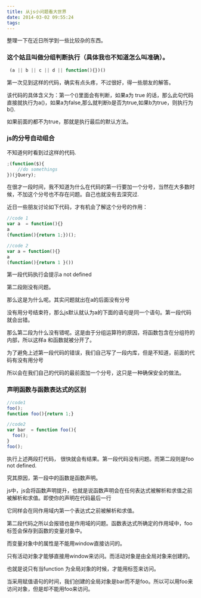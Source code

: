 ```yaml
---
title: 从js小问题看大世界
date: 2014-03-02 09:55:24
tags:
---
```

整理一下在近日所学到一些比较杂的东西。

### 这个姑且叫做分组判断执行（具体我也不知道怎么叫准确）。
``` javascript
 (a || b || c || d || function(){})()
```
第一次见到这样的代码，确实有点头疼，不过很好，得一些朋友的解答。

该代码的具体含义为：第一个()里面会有判断，如果a为 true 的话，那么此句代码直接就执行为a()，如果a为false,那么就判断b是否为true,如果b为true，则执行为b().

如果前面的都不为true，那就是执行最后的默认方法。

### js的分号自动组合

不知道何时看到过这样的代码.
``` javascript
;(function($){
    //do somethings
})(jQuery);
```

在很才一段时间，我不知道为什么在代码的第一行要加一个分号，当然在大多数时候，不加这个分号也不存在问题。自己也就没有去深究过.

近日一些朋友讨论如下代码，才有机会了解这个分号的作用：
``` javascript
//code 1
var a  = function(){}
a
(function(){return 1;})();

//code 2
var a = function(){}
a
(function(){return 1 }())
```
第一段代码执行会提示a not defined

第二段刚没有问题。

那么这是为什么呢。其实问题就出在a的后面没有分号

没有用分号结束符，那么js默认就认为a的下面的语句是同一个语句。第一段代码就会出错。

那么第二段为什么没有错呢。这是由于分组运算符的原因，将函数包含在分组符的内部，所以这样a 和函数就被分开了。

为了避免上述第一段代码的错误，我们自己写了一段内库，但是不知道，前面的代码有没有用分号

所以会在我们自己的代码的最前面加一个分号，这只是一种确保安全的做法。



### 声明函数与函数表达式的区别
``` javascript
//code1 
foo();
function foo(){return 1;}

//code2
var bar  = function foo(){
  foo();
}
foo();
```
执行上述两段打代码， 很快就会有结果。第一段代码没有问题。而第二段则是foo not defined.

究其原因，第一段中的函数是函数声明。

js中，js会将函数声明提升，也就是说函数声明会在任何表达式被解析和求值之前被解析和求值。即使你的声明在代码最后一行

它同样会在同作用域内第一个表达式之前被解析和求值。

第二段代码之所以会报错也是作用域的问题。函数表达式所确定的作用域中，foo标签会保存到函数的变量对象中。

而变量对象中的属性是不能用window直接访问的。

只有活动对象才能够直接用window来访问。而活动对象是由全局对象来创建的。

也就是说只有当function 为全局对象的时候，才能用标签来访问。

当采用赋值语句的时间，我们创建的全局对象是bar而不是foo。所以可以用foo来访问对象，但是却不能用foo来访问。
